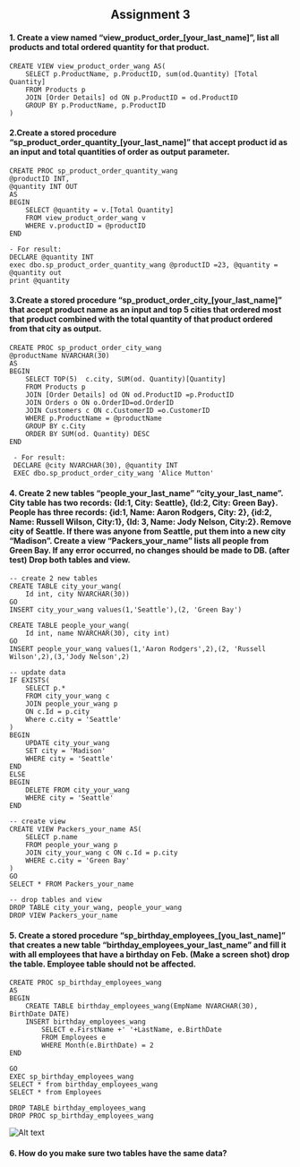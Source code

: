 <h2 align="center"> Assignment 3</h2>

#### 1.  Create a view named “view_product_order_[your_last_name]”, list all products and total ordered quantity for that product.
    CREATE VIEW view_product_order_wang AS(
        SELECT p.ProductName, p.ProductID, sum(od.Quantity) [Total Quantity]
        FROM Products p 
        JOIN [Order Details] od ON p.ProductID = od.ProductID
        GROUP BY p.ProductName, p.ProductID
    )

#### 2.Create a stored procedure “sp_product_order_quantity_[your_last_name]” that accept product id as an input and total quantities of order as output parameter.
    CREATE PROC sp_product_order_quantity_wang
    @productID INT,
    @quantity INT OUT
    AS
    BEGIN
        SELECT @quantity = v.[Total Quantity]
        FROM view_product_order_wang v
        WHERE v.productID = @productID
    END
    
    - For result:
    DECLARE @quantity INT 
    exec dbo.sp_product_order_quantity_wang @productID =23, @quantity =  @quantity out
    print @quantity 

#### 3.Create a stored procedure “sp_product_order_city_[your_last_name]” that accept product name as an input and top 5 cities that ordered most that product combined with the total quantity of that product ordered from that city as output.

    CREATE PROC sp_product_order_city_wang
    @productName NVARCHAR(30)
    AS
    BEGIN
        SELECT TOP(5)  c.city, SUM(od. Quantity)[Quantity]
        FROM Products p
        JOIN [Order Details] od ON od.ProductID =p.ProductID
        JOIN Orders o ON o.OrderID=od.OrderID
        JOIN Customers c ON c.CustomerID =o.CustomerID
        WHERE p.ProductName = @productName
        GROUP BY c.City
        ORDER BY SUM(od. Quantity) DESC
    END
    
     - For result:
     DECLARE @city NVARCHAR(30), @quantity INT
     EXEC dbo.sp_product_order_city_wang 'Alice Mutton'

#### 4.      Create 2 new tables “people_your_last_name” “city_your_last_name”. City table has two records: {Id:1, City: Seattle}, {Id:2, City: Green Bay}. People has three records: {id:1, Name: Aaron Rodgers, City: 2}, {id:2, Name: Russell Wilson, City:1}, {Id: 3, Name: Jody Nelson, City:2}. Remove city of Seattle. If there was anyone from Seattle, put them into a new city “Madison”. Create a view “Packers_your_name” lists all people from Green Bay. If any error occurred, no changes should be made to DB. (after test) Drop both tables and view.

    -- create 2 new tables
    CREATE TABLE city_your_wang(
        Id int, city NVARCHAR(30))
    GO
    INSERT city_your_wang values(1,'Seattle'),(2, 'Green Bay')

    CREATE TABLE people_your_wang(
        Id int, name NVARCHAR(30), city int)
    GO
    INSERT people_your_wang values(1,'Aaron Rodgers',2),(2, 'Russell Wilson',2),(3,'Jody Nelson',2)

    -- update data
    IF EXISTS(
        SELECT p.*
        FROM city_your_wang c
        JOIN people_your_wang p
        ON c.Id = p.city
        Where c.city = 'Seattle'
    )
    BEGIN
        UPDATE city_your_wang 
        SET city = 'Madison'
        WHERE city = 'Seattle'
    END
    ELSE
    BEGIN
        DELETE FROM city_your_wang
        WHERE city = 'Seattle'
    END
   
    -- create view
    CREATE VIEW Packers_your_name AS(
        SELECT p.name
        FROM people_your_wang p 
        JOIN city_your_wang c ON c.Id = p.city
        WHERE c.city = 'Green Bay'
    )
    GO
    SELECT * FROM Packers_your_name
    
    -- drop tables and view
    DROP TABLE city_your_wang, people_your_wang
    DROP VIEW Packers_your_name



#### 5.       Create a stored procedure “sp_birthday_employees_[you_last_name]” that creates a new table “birthday_employees_your_last_name” and fill it with all employees that have a birthday on Feb. (Make a screen shot) drop the table. Employee table should not be affected.

    CREATE PROC sp_birthday_employees_wang 
    AS
    BEGIN
        CREATE TABLE birthday_employees_wang(EmpName NVARCHAR(30), BirthDate DATE)
        INSERT birthday_employees_wang
            SELECT e.FirstName +' '+LastName, e.BirthDate
            FROM Employees e
            WHERE Month(e.BirthDate) = 2
    END
    
    GO
    EXEC sp_birthday_employees_wang
    SELECT * from birthday_employees_wang
    SELECT * from Employees

    DROP TABLE birthday_employees_wang
    DROP PROC sp_birthday_employees_wang
![Alt text](/../SEP-HW/path/to/image.png?raw=true "Optional Title")

#### 6.      How do you make sure two tables have the same data?
  
  
  
